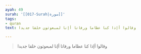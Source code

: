 ```yaml
---
ayah: 49
surah: '[[017-Surah|سورة]]'
tags:
- quran
text: وقالوا أإذا كنا عظاما ورفاتا أإنا لمبعوثون خلقا جديدا

---
```

> وقالوا أإذا كنا عظاما ورفاتا أإنا لمبعوثون خلقا جديدا

